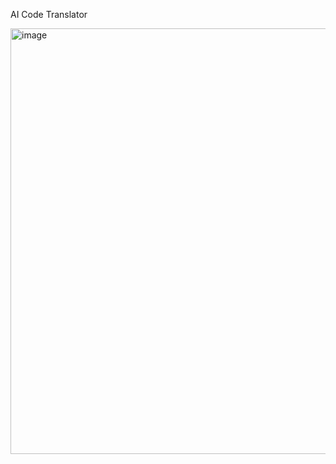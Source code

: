 AI Code Translator




<img width="1185" height="681" alt="image" src="https://github.com/user-attachments/assets/f2e01762-61c5-4153-956b-81196b4f0d63" />
